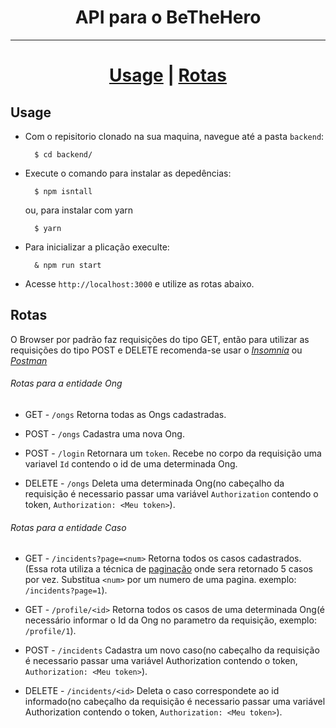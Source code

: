<div align="center">
  <h1>API para o BeTheHero</h1>

---

 # [Usage](https://github.com/J-Keven/BeTheHero-SemanaOmniStack11/tree/master/backend#rotas) | [Rotas](https://github.com/J-Keven/BeTheHero-SemanaOmniStack11/tree/master/backend#rotas)
  </div> 

## Usage

+ Com o repisitorio clonado na sua maquina, navegue até a pasta `backend`:

		$ cd backend/

- Execute o comando para instalar as depedências:

		$ npm isntall

   ou, para instalar com yarn 

		$ yarn 

- Para inicializar a plicação execulte:
	
		& npm run start

+ Acesse `http://localhost:3000` e utilize as rotas abaixo.

## Rotas

O Browser por padrão faz requisições do tipo GET, então para utilizar as requisições do tipo POST e DELETE recomenda-se usar o [*Insomnia*](https://insomnia.rest/) ou [*Postman*](https://www.postman.com/downloads/)

###### Rotas para a entidade Ong


+ GET - `/ongs` Retorna todas as Ongs cadastradas.

- POST - `/ongs` Cadastra uma nova Ong.

+ POST - `/login` Retornara um `token`. Recebe no corpo da requisição uma variavel `Id` contendo o id de uma determinada Ong. 

- DELETE - `/ongs` Deleta uma determinada Ong(no cabeçalho da requisição é necessario passar uma variável `Authorization` contendo o token, `Authorization: <Meu token>`).

###### Rotas para a entidade Caso
+ GET - `/incidents?page=<num>` Retorna todos os casos cadastrados. (Essa rota utiliza a técnica de [paginação](https://www.devmedia.com.br/paginacao-em-paginas-jsp/28672) onde sera retornado 5 casos por vez. Substitua `<num>` por um numero de uma pagina. exemplo: `/incidents?page=1`).

- GET - `/profile/<id>` Retorna todos os casos de uma determinada Ong(é necessário informar o Id da Ong no parametro da requisição, exemplo: `/profile/1`).

+ POST - `/incidents` Cadastra um novo caso(no cabeçalho da requisição é necessario passar uma variável Authorization contendo o token, `Authorization: <Meu token>`).

- DELETE - `/incidents/<id>` Deleta o caso correspondete ao id informado(no cabeçalho da requisição é necessario passar uma variável Authorization contendo o token, `Authorization: <Meu token>`).
